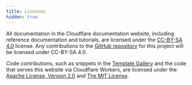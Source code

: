 ```yaml
---
title: Licenses
hidden: true
---
```


All documentation in the Cloudflare documentation website, including reference documentation and tutorials, are licensed under the [CC-BY-SA 4.0](https://creativecommons.org/licenses/by-sa/4.0/) license. Any contributions to the [GitHub repository](https://github.com/cloudflare/workers-docs) for this project will be licensed under CC-BY-SA 4.0.

Code contributions, such as snippets in the [Template Gallery](/workers/examples/) and the code that serves this website via Cloudflare Workers, are licensed under the [Apache License, Version 2.0](https://www.apache.org/licenses/LICENSE-2.0) and [The MIT License](https://opensource.org/licenses/MIT).
